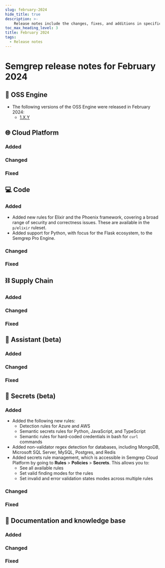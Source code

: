 ```yaml
---
slug: february-2024
hide_title: true
description: >-
    Release notes include the changes, fixes, and additions in specific versions of Semgrep.
toc_max_heading_level: 3
title: February 2024
tags:
  - Release notes
---
```


# Semgrep release notes for February 2024

## 🔧 OSS Engine

* The following versions of the OSS Engine were released in February 2024:
  * [<i class="fas fa-external-link fa-xs"></i>1.X.Y](https://github.com/semgrep/semgrep/releases/tag/v1.X.Y)

## 🌐 Cloud Platform

### Added

### Changed

### Fixed

## 💻 Code

### Added

* Added new rules for Elixir and the Phoenix framework, covering a broad range of security and correctness issues. These are available in the `p/elixir` ruleset. <!-- Do we need to mention that this is for Pro users only? -->
* Added support for Python, with focus for the Flask ecosystem, to the Semgrep Pro Engine.

### Changed

### Fixed

## ⛓️ Supply Chain

### Added

### Changed

### Fixed

## 🤖 Assistant (beta)

### Added

### Changed

### Fixed

## 🔐 Secrets (beta)

### Added

- Added the following new rules:
  - Detection rules for Azure and AWS
  - Semantic secrets rules for Python, JavaScript, and TypeScript
  - Semantic rules for hard-coded credentials in bash for `curl` commands
- Added non-validator regex detection for databases, including MongoDB, Microsoft SQL Server, MySQL, Postgres, and Redis
- Added secrets rule management, which is accessible in Semgrep Cloud Platform by going to **Rules** > **Policies** > **Secrets**. This allows you to:
  - See all available rules
  - Set valid finding modes for the rules
  - Set invalid and error validation states modes across multiple rules

### Changed

### Fixed

## 📝 Documentation and knowledge base

### Added

### Changed

### Fixed
